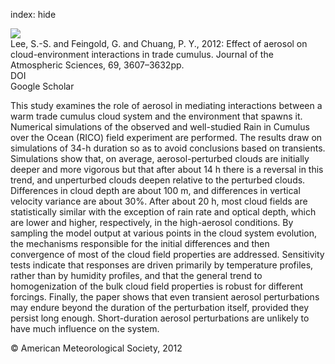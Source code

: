 index: hide

<div class="Citation">
    <div class="Citation-thumb CitationThumb-linked"  data-href="https://doi.org/10.1175/jas-d-12-026.1">
      <img src="https://static.claimspace.cloud/climate-study-static/refs/thumbs/7/Lee_et_al_2012-thumb.png" />
    </div>

  <div class="Citation-body">
    <div class="Citation-text">Lee, S.-S. and Feingold, G. and Chuang, P. Y., 2012: Effect of aerosol on cloud-environment interactions in trade cumulus. <span class="Article-journal">Journal of the Atmospheric Sciences, </span><span class="Article-volume">69, </span>3607–3632pp.</div>
    <div class="Citation-links">
      <div class="CitationLink" data-href="https://doi.org/10.1175/jas-d-12-026.1">
        <div class="CitationLink-icon CitationLink-Doi"></div>
        <div class="CitationLink-text">DOI</div>
      </div>
      <div class="CitationLink" data-href="https://scholar.google.com/scholar?q=10.1175/jas-d-12-026.1">
        <div class="CitationLink-icon CitationLink-Scholar"></div>
        <div class="CitationLink-text">Google Scholar</div>
      </div>
    </div>
  </div>
</div>

This study examines the role of aerosol in mediating interactions between a warm trade cumulus cloud system and the environment that spawns it. Numerical simulations of the observed and well-studied Rain in Cumulus over the Ocean (RICO) field experiment are performed. The results draw on simulations of 34-h duration so as to avoid conclusions based on transients. Simulations show that, on average, aerosol-perturbed clouds are initially deeper and more vigorous but that after about 14 h there is a reversal in this trend, and unperturbed clouds deepen relative to the perturbed clouds. Differences in cloud depth are about 100 m, and differences in vertical velocity variance are about 30%. After about 20 h, most cloud fields are statistically similar with the exception of rain rate and optical depth, which are lower and higher, respectively, in the high-aerosol conditions. By sampling the model output at various points in the cloud system evolution, the mechanisms responsible for the initial differences and then convergence of most of the cloud field properties are addressed. Sensitivity tests indicate that responses are driven primarily by temperature profiles, rather than by humidity profiles, and that the general trend to homogenization of the bulk cloud field properties is robust for different forcings. Finally, the paper shows that even transient aerosol perturbations may endure beyond the duration of the perturbation itself, provided they persist long enough. Short-duration aerosol perturbations are unlikely to have much influence on the system.

<div class="Citation-copy">
&copy; American Meteorological Society, 2012
</div>